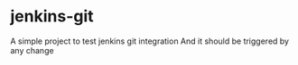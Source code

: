 # jenkins-git 


A simple project to test jenkins git integration
And it should be triggered by any change
